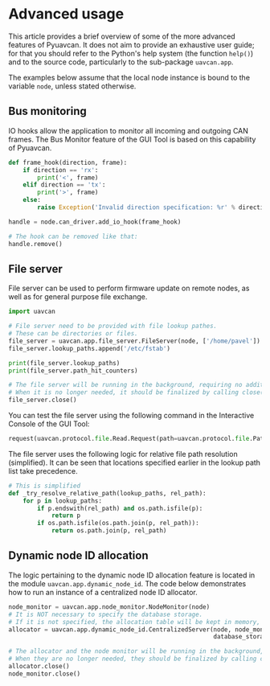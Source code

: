 ---
---

# Advanced usage

This article provides a brief overview of some of the more advanced features of Pyuavcan.
It does not aim to provide an exhaustive user guide; for that you should refer to the
Python's help system (the function `help()`) and to the source code,
particularly to the sub-package `uavcan.app`.

The examples below assume that the local node instance is bound to the variable `node`,
unless stated otherwise.

## Bus monitoring

IO hooks allow the application to monitor all incoming and outgoing CAN frames.
The Bus Monitor feature of the GUI Tool is based on this capability of Pyuavcan.

```python
def frame_hook(direction, frame):
    if direction == 'rx':
        print('<', frame)
    elif direction == 'tx':
        print('>', frame)
    else:
        raise Exception('Invalid direction specification: %r' % direction)

handle = node.can_driver.add_io_hook(frame_hook)

# The hook can be removed like that:
handle.remove()
```

## File server

File server can be used to perform firmware update on remote nodes,
as well as for general purpose file exchange.

```python
import uavcan

# File server need to be provided with file lookup pathes.
# These can be directories or files.
file_server = uavcan.app.file_server.FileServer(node, ['/home/pavel'])
file_server.lookup_paths.append('/etc/fstab')

print(file_server.lookup_paths)
print(file_server.path_hit_counters)

# The file server will be running in the background, requiring no additional attention
# When it is no longer needed, it should be finalized by calling close():
file_server.close()
```

You can test the file server using the following command in the Interactive Console of the GUI Tool:

```python
request(uavcan.protocol.file.Read.Request(path=uavcan.protocol.file.Path(path='/etc/fstab')), 123)
```

The file server uses the following logic for relative file path resolution (simplified).
It can be seen that locations specified earlier in the lookup path list take precedence.

```python
# This is simplified
def _try_resolve_relative_path(lookup_paths, rel_path):
    for p in lookup_paths:
        if p.endswith(rel_path) and os.path.isfile(p):
            return p
        if os.path.isfile(os.path.join(p, rel_path)):
            return os.path.join(p, rel_path)
```

## Dynamic node ID allocation

The logic pertaining to the dynamic node ID allocation feature is located in the module
`uavcan.app.dynamic_node_id`.
The code below demonstrates how to run an instance of a centralized node ID allocator.

```python
node_monitor = uavcan.app.node_monitor.NodeMonitor(node)
# It is NOT necessary to specify the database storage.
# If it is not specified, the allocation table will be kept in memory, thus it will not be persistent.
allocator = uavcan.app.dynamic_node_id.CentralizedServer(node, node_monitor,
                                                         database_storage='/home/pavel/allocation_table.db')

# The allocator and the node monitor will be running in the background, requiring no additional attention
# When they are no longer needed, they should be finalized by calling close():
allocator.close()
node_monitor.close()
```


